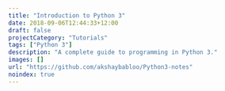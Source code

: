 ```yaml
---
title: "Introduction to Python 3"
date: 2018-09-06T12:44:33+12:00
draft: false
projectCategory: "Tutorials"
tags: ["Python 3"]
description: "A complete guide to programming in Python 3."
images: []
url: "https://github.com/akshaybabloo/Python3-notes"
noindex: true
---
```

